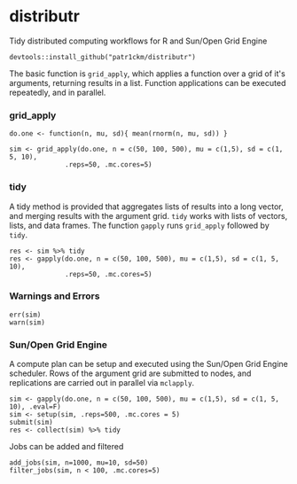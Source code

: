 # distributr
Tidy distributed computing workflows for R and Sun/Open Grid Engine

    devtools::install_github("patr1ckm/distributr")
    
The basic function is `grid_apply`, which applies a function over a grid of it's arguments, returning results in a list. Function applications can be executed repeatedly, and in parallel.

### grid_apply
 
```{r, eval=TRUE}
do.one <- function(n, mu, sd){ mean(rnorm(n, mu, sd)) }

sim <- grid_apply(do.one, n = c(50, 100, 500), mu = c(1,5), sd = c(1, 5, 10), 
              .reps=50, .mc.cores=5)
```

### tidy

A tidy method is provided that aggregates lists of results into a long vector, and merging results with the argument grid. `tidy` works with lists of vectors, lists, and data frames. The function `gapply` runs `grid_apply` followed by `tidy`. 

```{r, eval=TRUE}
res <- sim %>% tidy
res <- gapply(do.one, n = c(50, 100, 500), mu = c(1,5), sd = c(1, 5, 10), 
              .reps=50, .mc.cores=5)
```

### Warnings and Errors

```{r, eval=TRUE}
err(sim)
warn(sim)
```

### Sun/Open Grid Engine

A compute plan can be setup and executed using the Sun/Open Grid Engine scheduler. Rows of the argument grid are submitted to nodes, and replications are carried out in parallel via `mclapply`. 

```{r}
sim <- gapply(do.one, n = c(50, 100, 500), mu = c(1,5), sd = c(1, 5, 10), .eval=F)
sim <- setup(sim, .reps=500, .mc.cores = 5)
submit(sim)   
res <- collect(sim) %>% tidy
```

Jobs can be added and filtered

```{r}
add_jobs(sim, n=1000, mu=10, sd=50)
filter_jobs(sim, n < 100, .mc.cores=5)
```

